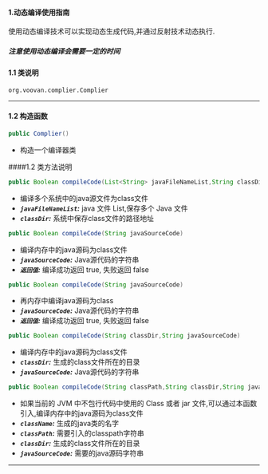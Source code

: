 #### 1.动态编译使用指南

使用动态编译技术可以实现动态生成代码,并通过反射技术动态执行.
##### 注意使用动态编译会需要一定的时间
#### 1.1 类说明

`org.voovan.complier.Complier`


---------------------------

#### 1.2 构造函数
```java
public Complier() 
```
- 构造一个编译器类

####1.2 类方法说明
```java
public Boolean compileCode(List<String> javaFileNameList,String classDir)
```
- 编译多个系统中的java源文件为class文件
- ***`javaFileNameList`:*** java 文件 List,保存多个 Java 文件
- ***`classDir`:*** 系统中保存class文件的路径地址

```java
public Boolean compileCode(String javaSourceCode)
```
- 编译内存中的java源码为class文件
- ***`javaSourceCode`:*** Java源代码的字符串
- ***`返回值`:*** 编译成功返回 true, 失败返回 false

```java
public Boolean compileCode(String javaSourceCode)
```
- 再内存中编译java源码为class
- ***`javaSourceCode`:*** Java源代码的字符串
- ***`返回值`:*** 编译成功返回 true, 失败返回 false

```java
public Boolean compileCode(String classDir,String javaSourceCode)
```
- 编译内存中的java源码为class文件
- ***`classDir`:*** 生成的class文件所在的目录
- ***`javaSourceCode`:*** Java源代码的字符串

```java
public Boolean compileCode(String classPath,String classDir,String javaSourceCode)
```
- 如果当前的 JVM 中不包行代码中使用的 Class 或者 jar 文件,可以通过本函数引入,编译内存中的java源码为class文件
- ***`className`:*** 生成的java类的名字
- ***`classPath`:*** 需要引入的classpath字符串
- ***`classDir`:*** 生成的class文件所在的目录
- ***`javaSourceCode`:*** 需要的java源码字符串

------------------------